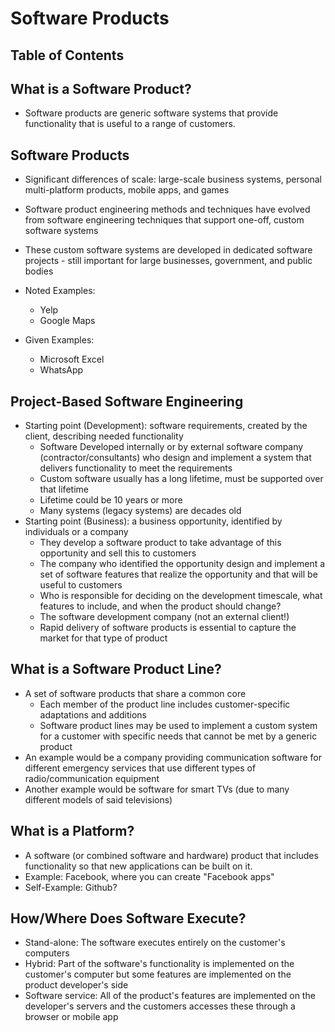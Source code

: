# Software Products

## Table of Contents

## What is a Software Product?

- Software products are generic software systems that provide functionality that is useful to a range of customers. 

## Software Products

- Significant differences of scale: large-scale business systems, personal multi-platform products, mobile apps, and games
- Software product engineering methods and techniques have evolved from software engineering techniques that support one-off, custom software systems
- These custom software systems are developed in dedicated software projects - still important for large businesses, government, and public bodies

- Noted Examples:
    - Yelp
    - Google Maps

- Given Examples:
    - Microsoft Excel
    - WhatsApp

## Project-Based Software Engineering

- Starting point (Development): software requirements, created by the client, describing needed functionality 
    - Software Developed internally or by external software company (contractor/consultants) who design and implement a system that delivers functionality to meet the requirements
    - Custom software usually has a long lifetime, must be supported over that lifetime
    - Lifetime could be 10 years or more
    - Many systems (legacy systems) are decades old 
- Starting point (Business): a business opportunity, identified by individuals or a company
    - They develop a software product to take advantage of this opportunity and sell this to customers
    - The company who identified the opportunity design and implement a set of software features that realize the opportunity and that will be useful to customers
    - Who is responsible for deciding on the development timescale, what features to include, and when the product should change?
    - The software development company (not an external client!)
    - Rapid delivery of software products is essential to capture the market for that type of product

## What is a Software Product Line?

- A set of software products that share a common core
    - Each member of the product line includes customer-specific adaptations and additions
    - Software product lines may be used to implement a custom system for a customer with specific needs that cannot be met by a generic product
- An example would be a company providing communication software for different emergency services that use different types of radio/communication equipment
- Another example would be software for smart TVs (due to many different models of said televisions)

## What is a Platform?

- A software (or combined software and hardware) product that includes functionality so that new applications can be built on it. 
- Example: Facebook, where you can create "Facebook apps"
- Self-Example: Github?

## How/Where Does Software Execute?

- Stand-alone: The software executes entirely on the customer's computers
- Hybrid: Part of the software's functionality is implemented on the customer's computer but some features are implemented on the product developer's side
- Software service: All of the product's features are implemented on the developer's servers and the customers accesses these through a browser or mobile app
